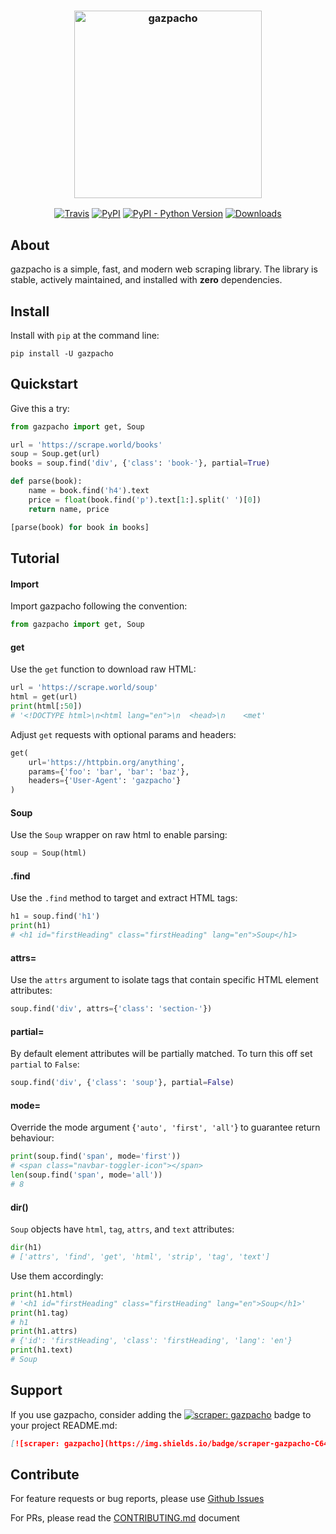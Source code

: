 <h3 align="center">
  <img src="https://raw.githubusercontent.com/maxhumber/gazpacho/master/images/gazpacho.png" height="300px" alt="gazpacho">
</h3>
<p align="center">
  <a href="https://travis-ci.org/maxhumber/gazpacho"><img alt="Travis" src="https://img.shields.io/travis/maxhumber/gazpacho.svg"></a>
  <a href="https://pypi.python.org/pypi/gazpacho"><img alt="PyPI" src="https://img.shields.io/pypi/v/gazpacho.svg"></a>
	<a href="https://pypi.python.org/pypi/gazpacho"><img alt="PyPI - Python Version" src="https://img.shields.io/pypi/pyversions/gazpacho.svg"></a>
  <a href="https://pepy.tech/project/gazpacho"><img alt="Downloads" src="https://pepy.tech/badge/gazpacho"></a>  
</p>




## About

gazpacho is a simple, fast, and modern web scraping library. The library is stable, actively maintained, and installed with **zero** dependencies.



## Install

Install with `pip` at the command line:

```
pip install -U gazpacho
```



## Quickstart

Give this a try:

```python
from gazpacho import get, Soup

url = 'https://scrape.world/books'
soup = Soup.get(url)
books = soup.find('div', {'class': 'book-'}, partial=True)

def parse(book):
    name = book.find('h4').text
    price = float(book.find('p').text[1:].split(' ')[0])
    return name, price

[parse(book) for book in books]
```



## Tutorial

#### Import

Import gazpacho following the convention:

```python
from gazpacho import get, Soup
```



#### get

Use the `get` function to download raw HTML:

```python
url = 'https://scrape.world/soup'
html = get(url)
print(html[:50])
# '<!DOCTYPE html>\n<html lang="en">\n  <head>\n    <met'
```

Adjust `get` requests with optional params and headers:

```python
get(
    url='https://httpbin.org/anything',
    params={'foo': 'bar', 'bar': 'baz'},
    headers={'User-Agent': 'gazpacho'}
)
```



#### Soup

Use the `Soup` wrapper on raw html to enable parsing:

```python
soup = Soup(html)
```



#### .find

Use the `.find` method to target and extract HTML tags:

```python
h1 = soup.find('h1')
print(h1)
# <h1 id="firstHeading" class="firstHeading" lang="en">Soup</h1>
```



#### attrs=

Use the `attrs` argument to isolate tags that contain specific HTML element attributes:

```python
soup.find('div', attrs={'class': 'section-'})
```



#### partial=

By default element attributes will be partially matched. To turn this off set `partial` to `False`:  

```python
soup.find('div', {'class': 'soup'}, partial=False)
```



#### mode=

Override the mode argument {`'auto', 'first', 'all'`} to guarantee return behaviour:

```python
print(soup.find('span', mode='first'))
# <span class="navbar-toggler-icon"></span>
len(soup.find('span', mode='all'))
# 8
```



#### dir()

`Soup` objects have `html`, `tag`, `attrs`, and `text` attributes:

```python
dir(h1)
# ['attrs', 'find', 'get', 'html', 'strip', 'tag', 'text']
```

Use them accordingly:

```python
print(h1.html)
# '<h1 id="firstHeading" class="firstHeading" lang="en">Soup</h1>'
print(h1.tag)
# h1
print(h1.attrs)
# {'id': 'firstHeading', 'class': 'firstHeading', 'lang': 'en'}
print(h1.text)
# Soup
```



## Support

If you use gazpacho, consider adding the [![scraper: gazpacho](https://img.shields.io/badge/scraper-gazpacho-C6422C)](https://github.com/maxhumber/gazpacho) badge to your project README.md:

```markdown
[![scraper: gazpacho](https://img.shields.io/badge/scraper-gazpacho-C6422C)](https://github.com/maxhumber/gazpacho)
```



## Contribute

For feature requests or bug reports, please use [Github Issues](https://github.com/maxhumber/gazpacho/issues)

For PRs, please read the [CONTRIBUTING.md](https://github.com/maxhumber/gazpacho/blob/master/CONTRIBUTING.md) document
